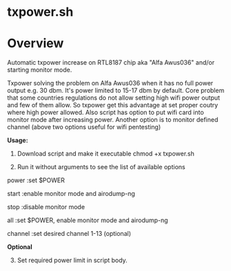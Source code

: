 txpower.sh
=======


Overview
========

Automatic txpower increase on RTL8187 chip aka "Alfa Awus036" and/or starting monitor mode.

Txpower solving the problem on Alfa Awus036 when it has no full power output e.g. 30 dbm. It's power limited to 15-17 dbm by default. Core problem that some countries regulations do not allow setting high wifi power output and few of them allow. So txpower get this advantage at set proper coutry where high power allowed.
Also script has option to put wifi card into monitor mode after increasing power. Another option is to monitor defined channel (above two options useful for wifi pentesting)


**Usage:**

1. Download script and make it executable chmod +x txpower.sh

2. Run it without arguments to see the list of available options

power    :set $POWER

start    :enable monitor mode and airodump-ng

stop     :disable monitor mode

all      :set $POWER, enable monitor mode and airodump-ng

channel  :set desired channel 1-13 (optional)


**Optional**

3. Set required power limit in script body.
